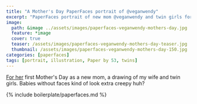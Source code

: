 ```yaml
---
title: "A Mother's Day PaperFaces portrait of @veganwendy"
excerpt: "PaperFaces portrait of new mom @veganwendy and twin girls for Mother's Day."
image: 
  path: &image ../assets/images/paperfaces-veganwendy-mothers-day.jpg 
  feature: *image
  cover: true
  teaser: /assets/images/paperfaces-veganwendy-mothers-day-teaser.jpg
  thumbnail: /assets/images/paperfaces-veganwendy-mothers-day-150.jpg
categories: [paperfaces]
tags: [portrait, illustration, Paper by 53, twins]
---
```


[For her](http://2littlerosebuds.com) first Mother's Day as a new mom, a drawing of my wife and twin girls. Babies without faces kind of look extra creepy huh?

{% include boilerplate/paperfaces.md %}
